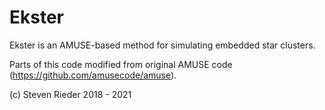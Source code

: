 # Ekster
Ekster is an AMUSE-based method for simulating embedded star clusters.

Parts of this code modified from original AMUSE code (https://github.com/amusecode/amuse).

(c) Steven Rieder 2018 - 2021
